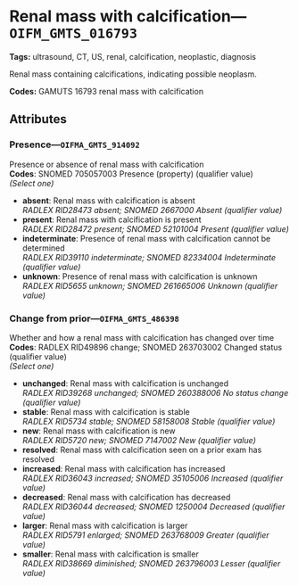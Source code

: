 # Renal mass with calcification—`OIFM_GMTS_016793`

**Tags:** ultrasound, CT, US, renal, calcification, neoplastic, diagnosis

Renal mass containing calcifications, indicating possible neoplasm.

**Codes:** GAMUTS 16793 renal mass with calcification

## Attributes

### Presence—`OIFMA_GMTS_914092`

Presence or absence of renal mass with calcification  
**Codes**: SNOMED 705057003 Presence (property) (qualifier value)  
*(Select one)*

- **absent**: Renal mass with calcification is absent  
_RADLEX RID28473 absent; SNOMED 2667000 Absent (qualifier value)_
- **present**: Renal mass with calcification is present  
_RADLEX RID28472 present; SNOMED 52101004 Present (qualifier value)_
- **indeterminate**: Presence of renal mass with calcification cannot be determined  
_RADLEX RID39110 indeterminate; SNOMED 82334004 Indeterminate (qualifier value)_
- **unknown**: Presence of renal mass with calcification is unknown  
_RADLEX RID5655 unknown; SNOMED 261665006 Unknown (qualifier value)_

### Change from prior—`OIFMA_GMTS_486398`

Whether and how a renal mass with calcification has changed over time  
**Codes**: RADLEX RID49896 change; SNOMED 263703002 Changed status (qualifier value)  
*(Select one)*

- **unchanged**: Renal mass with calcification is unchanged  
_RADLEX RID39268 unchanged; SNOMED 260388006 No status change (qualifier value)_
- **stable**: Renal mass with calcification is stable  
_RADLEX RID5734 stable; SNOMED 58158008 Stable (qualifier value)_
- **new**: Renal mass with calcification is new  
_RADLEX RID5720 new; SNOMED 7147002 New (qualifier value)_
- **resolved**: Renal mass with calcification seen on a prior exam has resolved  
- **increased**: Renal mass with calcification has increased  
_RADLEX RID36043 increased; SNOMED 35105006 Increased (qualifier value)_
- **decreased**: Renal mass with calcification has decreased  
_RADLEX RID36044 decreased; SNOMED 1250004 Decreased (qualifier value)_
- **larger**: Renal mass with calcification is larger  
_RADLEX RID5791 enlarged; SNOMED 263768009 Greater (qualifier value)_
- **smaller**: Renal mass with calcification is smaller  
_RADLEX RID38669 diminished; SNOMED 263796003 Lesser (qualifier value)_